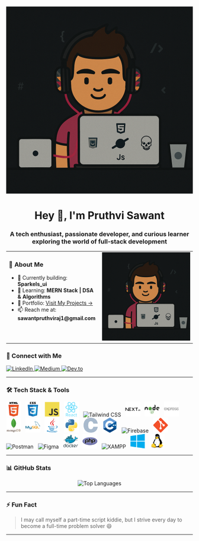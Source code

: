 ![Spiderman](pruthvicharacter.png)

<h1 align="center">Hey 👋, I'm Pruthvi Sawant</h1>
<h3 align="center">A tech enthusiast, passionate developer, and curious learner exploring the world of full-stack development</h3>


<table>
  <tr>
    <td style="min-width: 200px; vertical-align: top;">
      <h3>🚀 About Me</h3>
      <ul>
        <li>🔭 Currently building: <strong>Sparkels_ui</strong></li>
        <li>🌱 Learning: <strong>MERN Stack | DSA & Algorithms</strong></li>
        <li>💼 Portfolio: <a href="https://portfolio-main-xot1.vercel.app/">Visit My Projects →</a></li>
        <li>📫 Reach me at: <strong>sawantpruthviraj1@gmail.com</strong></li>
      </ul>
    </td>
    <td style="width: 50%;">
      <img src="pruthvicharacter.png" alt="spiderman gif" style="max-width: 100%; height: auto;" />
    </td>
  </tr>
</table>


### 🔗 Connect with Me

<p align="left">
  <a href="https://www.linkedin.com/in/pruthviraj-sawant-965869282/" target="blank">
    <img src="https://img.shields.io/badge/LinkedIn-blue?style=for-the-badge&logo=linkedin&logoColor=white" alt="LinkedIn"/>
  </a>
  <a href="https://medium.com/@Sawantprithviraj" target="blank">
    <img src="https://img.shields.io/badge/Medium-000000?style=for-the-badge&logo=medium&logoColor=white" alt="Medium"/>
  </a>
  <a href="https://dev.to/pruthvi_sawant29" target="blank">
    <img src="Ch" alt="Dev.to"/>
  </a>
</p>

---

### 🛠️ Tech Stack & Tools
<p align="left">
  <img src="https://raw.githubusercontent.com/devicons/devicon/master/icons/html5/html5-original-wordmark.svg" alt="HTML" width="40" height="40" style="margin-right: 8px;"/>
  <img src="https://raw.githubusercontent.com/devicons/devicon/master/icons/css3/css3-original-wordmark.svg" alt="CSS" width="40" height="40" style="margin-right: 8px;"/>
  <img src="https://raw.githubusercontent.com/devicons/devicon/master/icons/javascript/javascript-original.svg" alt="JavaScript" width="40" height="40" style="margin-right: 8px;"/>
  <img src="https://raw.githubusercontent.com/devicons/devicon/master/icons/react/react-original-wordmark.svg" alt="React" width="40" height="40" style="margin-right: 8px;"/>
  <img src="https://www.vectorlogo.zone/logos/tailwindcss/tailwindcss-icon.svg" alt="Tailwind CSS" width="40" height="40" style="margin-right: 8px;"/>
  <img src="https://raw.githubusercontent.com/devicons/devicon/master/icons/nextjs/nextjs-original-wordmark.svg" alt="Next.js" width="40" height="40" style="margin-right: 8px;"/>
  <img src="https://raw.githubusercontent.com/devicons/devicon/master/icons/nodejs/nodejs-original-wordmark.svg" alt="Node.js" width="40" height="40" style="margin-right: 8px;"/>
  <img src="https://raw.githubusercontent.com/devicons/devicon/master/icons/express/express-original-wordmark.svg" alt="Express" width="40" height="40" style="margin-right: 8px;"/>
  <img src="https://raw.githubusercontent.com/devicons/devicon/master/icons/mongodb/mongodb-original-wordmark.svg" alt="MongoDB" width="40" height="40" style="margin-right: 8px;"/>
  <img src="https://raw.githubusercontent.com/devicons/devicon/master/icons/mysql/mysql-original-wordmark.svg" alt="MySQL" width="40" height="40" style="margin-right: 8px;"/>
  <img src="https://raw.githubusercontent.com/devicons/devicon/master/icons/java/java-original.svg" alt="Java" width="40" height="40" style="margin-right: 8px;"/>
  <img src="https://raw.githubusercontent.com/devicons/devicon/master/icons/python/python-original.svg" alt="Python" width="40" height="40" style="margin-right: 8px;"/>
  <img src="https://raw.githubusercontent.com/devicons/devicon/master/icons/c/c-original.svg" alt="C" width="40" height="40" style="margin-right: 8px;"/>
  <img src="https://raw.githubusercontent.com/devicons/devicon/master/icons/cplusplus/cplusplus-original.svg" alt="C++" width="40" height="40" style="margin-right: 8px;"/>
  <img src="https://www.vectorlogo.zone/logos/firebase/firebase-icon.svg" alt="Firebase" width="40" height="40" style="margin-right: 8px;"/>
  <img src="https://raw.githubusercontent.com/devicons/devicon/master/icons/git/git-original.svg" alt="Git" width="40" height="40" style="margin-right: 8px;"/>
  <img src="https://www.vectorlogo.zone/logos/getpostman/getpostman-icon.svg" alt="Postman" width="40" height="40" style="margin-right: 8px;"/>
  <img src="https://www.vectorlogo.zone/logos/figma/figma-icon.svg" alt="Figma" width="40" height="40" style="margin-right: 8px;"/>
  <img src="https://raw.githubusercontent.com/devicons/devicon/master/icons/docker/docker-original-wordmark.svg" alt="Docker" width="40" height="40" style="margin-right: 8px;"/>
  <img src="https://raw.githubusercontent.com/devicons/devicon/master/icons/php/php-original.svg" alt="PHP" width="40" height="40" style="margin-right: 8px;"/>
  <img src="https://upload.wikimedia.org/wikipedia/commons/6/6b/Xampp_logo.svg" alt="XAMPP" width="40" height="40" style="margin-right: 8px;"/>
  <img src="https://raw.githubusercontent.com/devicons/devicon/master/icons/windows8/windows8-original.svg" alt="Windows" width="40" height="40" style="margin-right: 8px;"/>
  <img src="https://raw.githubusercontent.com/devicons/devicon/master/icons/linux/linux-original.svg" alt="Linux" width="40" height="40" style="margin-right: 8px;"/>
</p>


---

### 📊 GitHub Stats

<p align="center">
  <img src="https://github-readme-stats.vercel.app/api/top-langs/?username=pruthviraj-sawant&layout=compact&theme=tokyonight" alt="Top Languages" />
</p>


<!-- Optional: Use a customized stats card like the one in the image (requires third-party tools like GitHub Readme Stats Card Generator) -->

---

### ⚡ Fun Fact

> I may call myself a part-time script kiddie, but I strive every day to become a full-time problem solver 😄

---




